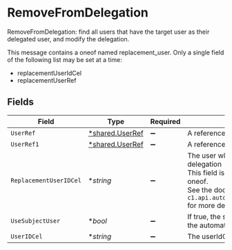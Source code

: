 # RemoveFromDelegation

RemoveFromDelegation: find all users that have the target user as their delegated user, and modify the delegation.

This message contains a oneof named replacement_user. Only a single field of the following list may be set at a time:
  - replacementUserIdCel
  - replacementUserRef



## Fields

| Field                                                                                                                                                                                               | Type                                                                                                                                                                                                | Required                                                                                                                                                                                            | Description                                                                                                                                                                                         |
| --------------------------------------------------------------------------------------------------------------------------------------------------------------------------------------------------- | --------------------------------------------------------------------------------------------------------------------------------------------------------------------------------------------------- | --------------------------------------------------------------------------------------------------------------------------------------------------------------------------------------------------- | --------------------------------------------------------------------------------------------------------------------------------------------------------------------------------------------------- |
| `UserRef`                                                                                                                                                                                           | [*shared.UserRef](../../../pkg/models/shared/userref.md)                                                                                                                                            | :heavy_minus_sign:                                                                                                                                                                                  | A reference to a user.                                                                                                                                                                              |
| `UserRef1`                                                                                                                                                                                          | [*shared.UserRef](../../../pkg/models/shared/userref.md)                                                                                                                                            | :heavy_minus_sign:                                                                                                                                                                                  | A reference to a user.                                                                                                                                                                              |
| `ReplacementUserIDCel`                                                                                                                                                                              | **string*                                                                                                                                                                                           | :heavy_minus_sign:                                                                                                                                                                                  | The user who will replace the target user's delegation<br/>This field is part of the `replacement_user` oneof.<br/>See the documentation for `c1.api.automations.v1.RemoveFromDelegation` for more details. |
| `UseSubjectUser`                                                                                                                                                                                    | **bool*                                                                                                                                                                                             | :heavy_minus_sign:                                                                                                                                                                                  | If true, the step will use the subject user of the automation as the subject.                                                                                                                       |
| `UserIDCel`                                                                                                                                                                                         | **string*                                                                                                                                                                                           | :heavy_minus_sign:                                                                                                                                                                                  | The userIdCel field.                                                                                                                                                                                |